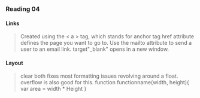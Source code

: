 ### Reading 04
#### Links

>Created using the < a > tag, which stands for anchor tag
>href attribute defines the page you want to go to. 
>Use the mailto attribute to send a user to an email link.
>target"_blank" opens in a new window.

#### Layout

> clear both fixes most formatting issues revolving around a float.
> overflow is also good for this.
>function functionname(width, height){ var area = width * Height     }
